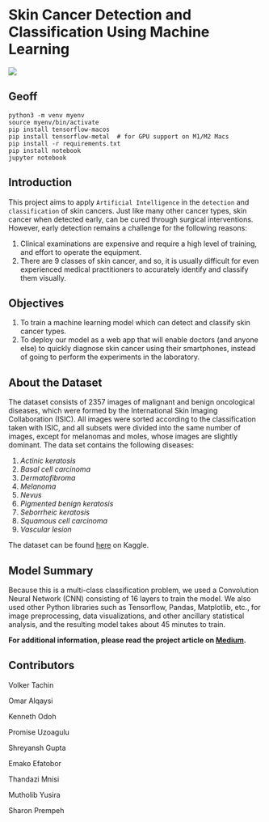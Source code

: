 # Skin Cancer Detection and Classification Using Machine Learning

<img src="https://miro.medium.com/v2/resize:fit:640/1*daa7-pWyR8mQtQSnjVLwFg.gif">

## Geoff

```
python3 -m venv myenv
source myenv/bin/activate
pip install tensorflow-macos
pip install tensorflow-metal  # for GPU support on M1/M2 Macs
pip install -r requirements.txt
pip install notebook
jupyter notebook
```

## Introduction
This project aims to apply `Artificial Intelligence` in the `detection` and `classification` of skin cancers.
Just like many other cancer types, skin cancer when detected early, can be cured through surgical interventions. However, early detection remains a challenge for the following reasons:

1. Clinical examinations are expensive and require a high level of training, and effort to operate the equipment.
2. There are 9 classes of skin cancer, and so, it is usually difficult for even experienced medical practitioners to accurately identify and classify them visually.

## Objectives
1. To train a machine learning model which can detect and classify skin cancer types.
2. To deploy our model as a web app that will enable doctors (and anyone else) to quickly diagnose skin cancer using their smartphones, instead of going to perform the experiments in the laboratory.



## About the Dataset
The dataset consists of 2357 images of malignant and benign oncological diseases, which were formed by the International Skin Imaging Collaboration (ISIC). All images were sorted according to the classification taken with ISIC, and all subsets were divided into the same number of images, except for melanomas and moles, whose images are slightly dominant.
The data set contains the following diseases:
1. _Actinic keratosis_
2. _Basal cell carcinoma_
3. _Dermatofibroma_
4. _Melanoma_
5. _Nevus_
6. _Pigmented benign keratosis_
7. _Seborrheic keratosis_
8. _Squamous cell carcinoma_
9. _Vascular lesion_

The dataset can be found [here](https://www.kaggle.com/datasets/nodoubttome/skin-cancer9-classesisic) on Kaggle.


## Model Summary
Because this is a multi-class classification problem, we used a Convolution Neural Network (CNN) consisting of 16 layers to train the model. We also used other Python libraries such as Tensorflow, Pandas, Matplotlib, etc., for image preprocessing, data visualizations, and other ancillary statistical analysis, and the resulting model takes about 45 minutes to train.

__For additional information, please read the project article on [Medium](https://medium.com/@kennethodoh/skin-cancer-classification-using-ai-45cdf70e808c).__

## Contributors

Volker Tachin

Omar Alqaysi

Kenneth Odoh

Promise Uzoagulu

Shreyansh Gupta

Emako Efatobor

Thandazi Mnisi

Mutholib Yusira

Sharon Prempeh